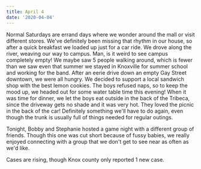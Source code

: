 ```yaml
---
title: April 4
date: '2020-04-04'
---
```

Normal Saturdays are errand days where we wonder around the mall or visit different stores. We've definitely been missing that rhythm in our house, so after a quick breakfast we loaded up just for a car ride. We drove along the river, weaving our way to campus. Man, is it weird to see campus completely empty! We maybe saw 5 people walking around, which is fewer than we saw even that summer we stayed in Knoxville for summer school and working for the band. After an eerie drive down an empty Gay Street downtown, we were all hungry. We decided to support a local sandwich shop with the best lemon cookies. The boys refused naps, so to keep the mood up, we headed out for some water table time this evening! When it was time for dinner, we let the boys eat outside in the back of the Tribeca, since the driveway gets no shade and it was very hot. They loved the picnic in the back of the car! Definitely something we'll have to do again, even though the trunk is usually full of things needed for regular outings. 

Tonight, Bobby and Stephanie hosted a game night with a different group of friends. Though this one was cut short because of fussy babies, we really enjoyed connecting with a group that we don't get to see near as often as we'd like.

Cases are rising, though Knox county only reported 1 new case.